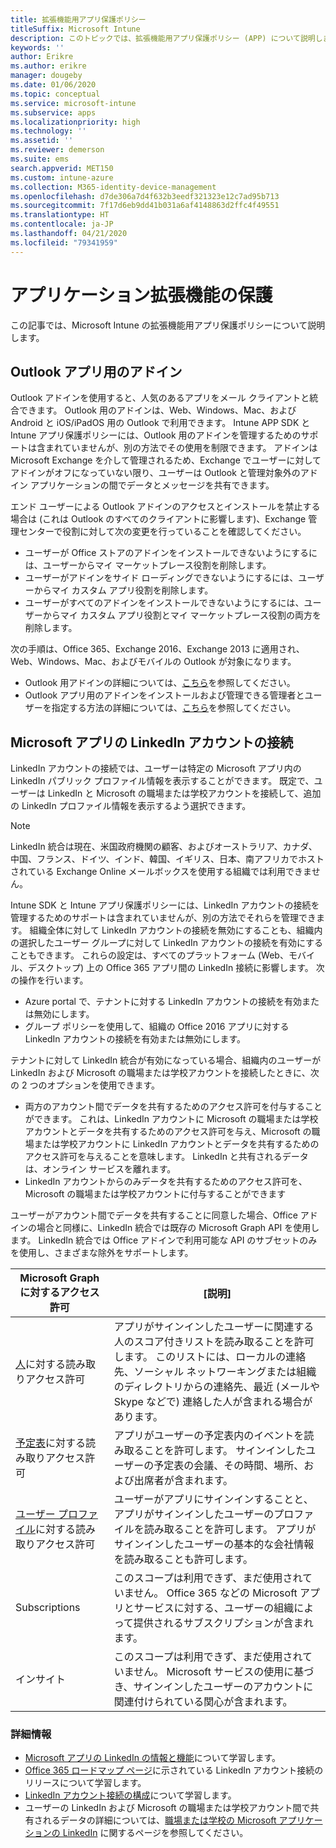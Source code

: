 ```yaml
---
title: 拡張機能用アプリ保護ポリシー
titleSuffix: Microsoft Intune
description: このトピックでは、拡張機能用アプリ保護ポリシー (APP) について説明します。
keywords: ''
author: Erikre
ms.author: erikre
manager: dougeby
ms.date: 01/06/2020
ms.topic: conceptual
ms.service: microsoft-intune
ms.subservice: apps
ms.localizationpriority: high
ms.technology: ''
ms.assetid: ''
ms.reviewer: demerson
ms.suite: ems
search.appverid: MET150
ms.custom: intune-azure
ms.collection: M365-identity-device-management
ms.openlocfilehash: d7de306a7d4f632b3eedf321323e12c7ad95b713
ms.sourcegitcommit: 7f17d6eb9dd41b031a6af4148863d2ffc4f49551
ms.translationtype: HT
ms.contentlocale: ja-JP
ms.lasthandoff: 04/21/2020
ms.locfileid: "79341959"
---
```

# <a name="protecting-application-extensions"></a>アプリケーション拡張機能の保護

この記事では、Microsoft Intune の拡張機能用アプリ保護ポリシーについて説明します。

## <a name="add-ins-for-outlook-app"></a>Outlook アプリ用のアドイン

Outlook アドインを使用すると、人気のあるアプリをメール クライアントと統合できます。 Outlook 用のアドインは、Web、Windows、Mac、および Android と iOS/iPadOS 用の Outlook で利用できます。 Intune APP SDK と Intune アプリ保護ポリシーには、Outlook 用のアドインを管理するためのサポートは含まれていませんが、別の方法でその使用を制限できます。 アドインは Microsoft Exchange を介して管理されるため、Exchange でユーザーに対してアドインがオフになっていない限り、ユーザーは Outlook と管理対象外のアドイン アプリケーションの間でデータとメッセージを共有できます。

エンド ユーザーによる Outlook アドインのアクセスとインストールを禁止する場合は (これは Outlook のすべてのクライアントに影響します)、Exchange 管理センターで役割に対して次の変更を行っていることを確認してください。

- ユーザーが Office ストアのアドインをインストールできないようにするには、ユーザーからマイ マーケットプレース役割を削除します。
- ユーザーがアドインをサイド ローディングできないようにするには、ユーザーからマイ カスタム アプリ役割を削除します。
- ユーザーがすべてのアドインをインストールできないようにするには、ユーザーからマイ カスタム アプリ役割とマイ マーケットプレース役割の両方を削除します。

次の手順は、Office 365、Exchange 2016、Exchange 2013 に適用され、Web、Windows、Mac、およびモバイルの Outlook が対象になります。

- Outlook 用アドインの詳細については、[こちら](https://technet.microsoft.com/library/jj943753(v=exchg.150).aspx)を参照してください。
- Outlook アプリ用のアドインをインストールおよび管理できる管理者とユーザーを指定する方法の詳細については、[こちら](https://technet.microsoft.com/library/jj943754(v=exchg.150).aspx)を参照してください。

## <a name="linkedin-account-connections-for-microsoft-apps"></a>Microsoft アプリの LinkedIn アカウントの接続

LinkedIn アカウントの接続では、ユーザーは特定の Microsoft アプリ内の LinkedIn パブリック プロファイル情報を表示することができます。 既定で、ユーザーは LinkedIn と Microsoft の職場または学校アカウントを接続して、追加の LinkedIn プロファイル情報を表示するよう選択できます。 

> [!NOTE]
> LinkedIn 統合は現在、米国政府機関の顧客、およびオーストラリア、カナダ、中国、フランス、ドイツ、インド、韓国、イギリス、日本、南アフリカでホストされている Exchange Online メールボックスを使用する組織では利用できません。

Intune SDK と Intune アプリ保護ポリシーには、LinkedIn アカウントの接続を管理するためのサポートは含まれていませんが、別の方法でそれらを管理できます。 組織全体に対して LinkedIn アカウントの接続を無効にすることも、組織内の選択したユーザー グループに対して LinkedIn アカウントの接続を有効にすることもできます。 これらの設定は、すべてのプラットフォーム (Web、モバイル、デスクトップ) 上の Office 365 アプリ間の LinkedIn 接続に影響します。 次の操作を行います。

- Azure portal で、テナントに対する LinkedIn アカウントの接続を有効または無効にします。 
- グループ ポリシーを使用して、組織の Office 2016 アプリに対する LinkedIn アカウントの接続を有効または無効にします。

テナントに対して LinkedIn 統合が有効になっている場合、組織内のユーザーが LinkedIn および Microsoft の職場または学校アカウントを接続したときに、次の 2 つのオプションを使用できます。 

- 両方のアカウント間でデータを共有するためのアクセス許可を付与することができます。 これは、LinkedIn アカウントに Microsoft の職場または学校アカウントとデータを共有するためのアクセス許可を与え、Microsoft の職場または学校アカウントに LinkedIn アカウントとデータを共有するためのアクセス許可を与えることを意味します。 LinkedIn と共有されるデータは、オンライン サービスを離れます。 
- LinkedIn アカウントからのみデータを共有するためのアクセス許可を、Microsoft の職場または学校アカウントに付与することができます

ユーザーがアカウント間でデータを共有することに同意した場合、Office アドインの場合と同様に、LinkedIn 統合では既存の Microsoft Graph API を使用します。 LinkedIn 統合では Office アドインで利用可能な API のサブセットのみを使用し、さまざまな除外をサポートします。


|Microsoft Graph に対するアクセス許可  |[説明]  |
|---------|---------|
|[人](https://developer.microsoft.com/graph/docs/concepts/permissions_reference#people-permissions)に対する読み取りアクセス許可     |アプリがサインインしたユーザーに関連する人のスコア付きリストを読み取ることを許可します。 このリストには、ローカルの連絡先、ソーシャル ネットワーキングまたは組織のディレクトリからの連絡先、最近 (メールや Skype などで) 連絡した人が含まれる場合があります。         |
|[予定表](https://developer.microsoft.com/graph/docs/concepts/permissions_reference#calendars-permissions)に対する読み取りアクセス許可     |アプリがユーザーの予定表内のイベントを読み取ることを許可します。 サインインしたユーザーの予定表の会議、その時間、場所、および出席者が含まれます。         |
|[ユーザー プロファイル](https://developer.microsoft.com/graph/docs/concepts/permissions_reference#user-permissions)に対する読み取りアクセス許可     |ユーザーがアプリにサインインすることと、アプリがサインインしたユーザーのプロファイルを読み取ることを許可します。 アプリがサインインしたユーザーの基本的な会社情報を読み取ることも許可します。         |
|Subscriptions     |このスコープは利用できず、まだ使用されていません。 Office 365 などの Microsoft アプリとサービスに対する、ユーザーの組織によって提供されるサブスクリプションが含まれます。         |
|インサイト     |このスコープは利用できず、まだ使用されていません。 Microsoft サービスの使用に基づき、サインインしたユーザーのアカウントに関連付けられている関心が含まれます。         |

### <a name="learn-more"></a>詳細情報

- [Microsoft アプリの LinkedIn の情報と機能](https://go.microsoft.com/fwlink/?linkid=850740)について学習します。
- [Office 365 ロードマップ ページ](https://products.office.com/en-US/business/office-365-roadmap?filters=%26freeformsearch=linkedin#abc)に示されている LinkedIn アカウント接続のリリースについて学習します。 
- [LinkedIn アカウント接続の構成](https://docs.microsoft.com/azure/active-directory/linkedin-integration)について学習します。
- ユーザーの LinkedIn および Microsoft の職場または学校アカウント間で共有されるデータの詳細については、[職場または学校の Microsoft アプリケーションの LinkedIn](https://www.linkedin.com/help/linkedin/answer/84077) に関するページを参照してください。

